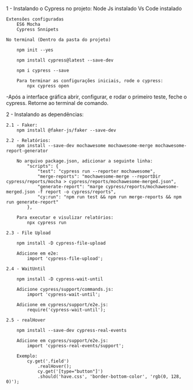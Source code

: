 1 - Instalando o Cypress no projeto:
    Node Js instalado
    Vs Code instalado

    Extensões configuradas
        ES6 Mocha
        Cypress Snnipets

    No terminal (Dentro da pasta do projeto)

        npm init --yes

        npm install cypress@latest --save-dev

        npm i cypress --save

        Para terminar as configurações iniciais, rode o cypress:
            npx cypress open

-Após a interface gráfica abrir, configurar, e rodar o primeiro teste, feche o cypress.
Retorne ao terminal de comando.

2 - Instalando as dependências:

    2.1 - Faker:
        npm install @faker-js/faker --save-dev

    2.2 - Relatórios:
        npm install --save-dev mochawesome mochawesome-merge mochawesome-report-generator

        No arquivo package.json, adicionar a seguinte linha:
            "scripts": {
                "test": "cypress run --reporter mochawesome",
                "merge-reports": "mochawesome-merge --reportDir cypress/reports/mocha > cypress/reports/mochawesome-merged.json",
                "generate-report": "marge cypress/reports/mochawesome-merged.json -f report -o cypress/reports",
                "cy:run": "npm run test && npm run merge-reports && npm run generate-report"
            },

        Para executar e visulizar relatórios:
            npx cypress run

    2.3 - File Upload

        npm install -D cypress-file-upload

        Adicione em e2e:
            import 'cypress-file-upload';

    2.4 - WaitUntil

        npm install -D cypress-wait-until

        Adicione cypress/support/commands.js:
            import 'cypress-wait-until';
        
        Adicione em cypress/support/e2e.js:
            require('cypress-wait-until');

    2.5 - realHover

        npm install --save-dev cypress-real-events

        Adicione em cypress/support/e2e.js:
            import 'cypress-real-events/support';

        Exemplo:
            cy.get('.field')
                .realHover();
                cy.get('[type="button"]')
                .should('have.css', 'border-bottom-color', 'rgb(0, 128, 0)');